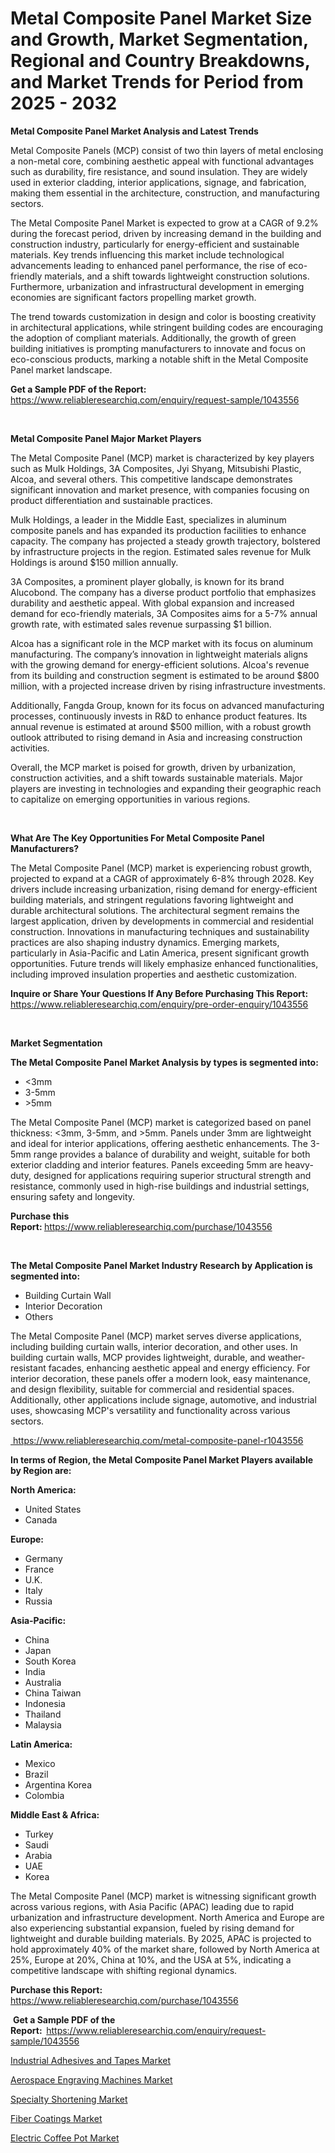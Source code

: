 <p><h1>Metal Composite Panel Market Size and Growth, Market Segmentation, Regional and Country Breakdowns, and Market Trends for Period from 2025 -  2032</h1></p><p><strong>Metal Composite Panel Market Analysis and Latest Trends</strong></p>
<p><p>Metal Composite Panels (MCP) consist of two thin layers of metal enclosing a non-metal core, combining aesthetic appeal with functional advantages such as durability, fire resistance, and sound insulation. They are widely used in exterior cladding, interior applications, signage, and fabrication, making them essential in the architecture, construction, and manufacturing sectors.</p><p>The Metal Composite Panel Market is expected to grow at a CAGR of 9.2% during the forecast period, driven by increasing demand in the building and construction industry, particularly for energy-efficient and sustainable materials. Key trends influencing this market include technological advancements leading to enhanced panel performance, the rise of eco-friendly materials, and a shift towards lightweight construction solutions. Furthermore, urbanization and infrastructural development in emerging economies are significant factors propelling market growth. </p><p>The trend towards customization in design and color is boosting creativity in architectural applications, while stringent building codes are encouraging the adoption of compliant materials. Additionally, the growth of green building initiatives is prompting manufacturers to innovate and focus on eco-conscious products, marking a notable shift in the Metal Composite Panel market landscape.</p></p>
<p><strong>Get a Sample PDF of the Report:&nbsp;</strong> <a href="https://www.reliableresearchiq.com/enquiry/request-sample/1043556?utm_campaign=1876&utm_medium=2&utm_source=Github&utm_content=ia&utm_term=30012025&utm_id=metal-composite-panel">https://www.reliableresearchiq.com/enquiry/request-sample/1043556</a></p>
<p>&nbsp;</p>
<p><strong>Metal Composite Panel Major Market Players</strong></p>
<p><p>The Metal Composite Panel (MCP) market is characterized by key players such as Mulk Holdings, 3A Composites, Jyi Shyang, Mitsubishi Plastic, Alcoa, and several others. This competitive landscape demonstrates significant innovation and market presence, with companies focusing on product differentiation and sustainable practices.</p><p>Mulk Holdings, a leader in the Middle East, specializes in aluminum composite panels and has expanded its production facilities to enhance capacity. The company has projected a steady growth trajectory, bolstered by infrastructure projects in the region. Estimated sales revenue for Mulk Holdings is around $150 million annually.</p><p>3A Composites, a prominent player globally, is known for its brand Alucobond. The company has a diverse product portfolio that emphasizes durability and aesthetic appeal. With global expansion and increased demand for eco-friendly materials, 3A Composites aims for a 5-7% annual growth rate, with estimated sales revenue surpassing $1 billion.</p><p>Alcoa has a significant role in the MCP market with its focus on aluminum manufacturing. The company’s innovation in lightweight materials aligns with the growing demand for energy-efficient solutions. Alcoa's revenue from its building and construction segment is estimated to be around $800 million, with a projected increase driven by rising infrastructure investments.</p><p>Additionally, Fangda Group, known for its focus on advanced manufacturing processes, continuously invests in R&D to enhance product features. Its annual revenue is estimated at around $500 million, with a robust growth outlook attributed to rising demand in Asia and increasing construction activities.</p><p>Overall, the MCP market is poised for growth, driven by urbanization, construction activities, and a shift towards sustainable materials. Major players are investing in technologies and expanding their geographic reach to capitalize on emerging opportunities in various regions.</p></p>
<p>&nbsp;</p>
<p><strong>What Are The Key Opportunities For Metal Composite Panel Manufacturers?</strong></p>
<p><p>The Metal Composite Panel (MCP) market is experiencing robust growth, projected to expand at a CAGR of approximately 6-8% through 2028. Key drivers include increasing urbanization, rising demand for energy-efficient building materials, and stringent regulations favoring lightweight and durable architectural solutions. The architectural segment remains the largest application, driven by developments in commercial and residential construction. Innovations in manufacturing techniques and sustainability practices are also shaping industry dynamics. Emerging markets, particularly in Asia-Pacific and Latin America, present significant growth opportunities. Future trends will likely emphasize enhanced functionalities, including improved insulation properties and aesthetic customization.</p></p>
<p><strong>Inquire or Share Your Questions If Any Before Purchasing This Report:</strong> <a href="https://www.reliableresearchiq.com/enquiry/pre-order-enquiry/1043556?utm_campaign=1876&utm_medium=2&utm_source=Github&utm_content=ia&utm_term=30012025&utm_id=metal-composite-panel">https://www.reliableresearchiq.com/enquiry/pre-order-enquiry/1043556</a></p>
<p>&nbsp;</p>
<p><strong>Market Segmentation</strong></p>
<p><strong>The Metal Composite Panel Market Analysis by types is segmented into:</strong></p>
<p><ul><li><3mm</li><li>3-5mm</li><li>>5mm</li></ul></p>
<p><p>The Metal Composite Panel (MCP) market is categorized based on panel thickness: <3mm, 3-5mm, and >5mm. Panels under 3mm are lightweight and ideal for interior applications, offering aesthetic enhancements. The 3-5mm range provides a balance of durability and weight, suitable for both exterior cladding and interior features. Panels exceeding 5mm are heavy-duty, designed for applications requiring superior structural strength and resistance, commonly used in high-rise buildings and industrial settings, ensuring safety and longevity.</p></p>
<p><strong>Purchase this Report:&nbsp;</strong><a href="https://www.reliableresearchiq.com/purchase/1043556?utm_campaign=1876&utm_medium=2&utm_source=Github&utm_content=ia&utm_term=30012025&utm_id=metal-composite-panel">https://www.reliableresearchiq.com/purchase/1043556</a></p>
<p>&nbsp;</p>
<p><strong>The Metal Composite Panel Market Industry Research by Application is segmented into:</strong></p>
<p><ul><li>Building Curtain Wall</li><li>Interior Decoration</li><li>Others</li></ul></p>
<p><p>The Metal Composite Panel (MCP) market serves diverse applications, including building curtain walls, interior decoration, and other uses. In building curtain walls, MCP provides lightweight, durable, and weather-resistant facades, enhancing aesthetic appeal and energy efficiency. For interior decoration, these panels offer a modern look, easy maintenance, and design flexibility, suitable for commercial and residential spaces. Additionally, other applications include signage, automotive, and industrial uses, showcasing MCP's versatility and functionality across various sectors.</p></p>
<p><a href="https://www.reliableresearchiq.com/metal-composite-panel-r1043556?utm_campaign=1876&utm_medium=2&utm_source=Github&utm_content=ia&utm_term=30012025&utm_id=metal-composite-panel">&nbsp;https://www.reliableresearchiq.com/metal-composite-panel-r1043556</a></p>
<p><strong>In terms of Region, the Metal Composite Panel Market Players available by Region are:</strong></p>
<p>
    <p> <strong> North America: </strong>
        <ul>
            <li>United States</li>
            <li>Canada</li>
        </ul>
        </p> 
    <p> <strong> Europe: </strong>
        <ul>
            <li>Germany</li>
            <li>France</li>
            <li>U.K.</li>
            <li>Italy</li>
            <li>Russia</li>
        </ul>
        </p> 
    <p> <strong> Asia-Pacific: </strong>
        <ul>
            <li>China</li>
            <li>Japan</li>
            <li>South Korea</li>
            <li>India</li>
            <li>Australia</li>
            <li>China Taiwan</li>
            <li>Indonesia</li>
            <li>Thailand</li>
            <li>Malaysia</li>
        </ul>
        </p> 
    <p> <strong> Latin America: </strong>
        <ul>
            <li>Mexico</li>
            <li>Brazil</li>
            <li>Argentina Korea</li>
            <li>Colombia</li>
        </ul>
        </p> 
    <p> <strong> Middle East & Africa: </strong>
        <ul>
            <li>Turkey</li>
            <li>Saudi</li>
            <li>Arabia</li>
            <li>UAE</li>
            <li>Korea</li>
        </ul>
    </p>
    </p>
<p><p>The Metal Composite Panel (MCP) market is witnessing significant growth across various regions, with Asia Pacific (APAC) leading due to rapid urbanization and infrastructure development. North America and Europe are also experiencing substantial expansion, fueled by rising demand for lightweight and durable building materials. By 2025, APAC is projected to hold approximately 40% of the market share, followed by North America at 25%, Europe at 20%, China at 10%, and the USA at 5%, indicating a competitive landscape with shifting regional dynamics.</p></p>
<p><strong>Purchase this Report: </strong><a href="https://www.reliableresearchiq.com/purchase/1043556?utm_campaign=1876&utm_medium=2&utm_source=Github&utm_content=ia&utm_term=30012025&utm_id=metal-composite-panel">https://www.reliableresearchiq.com/purchase/1043556</a></p>
<p>&nbsp;<strong>Get a Sample PDF of the Report:&nbsp;&nbsp;</strong><a href="https://www.reliableresearchiq.com/enquiry/request-sample/1043556?utm_campaign=1876&utm_medium=2&utm_source=Github&utm_content=ia&utm_term=30012025&utm_id=metal-composite-panel">https://www.reliableresearchiq.com/enquiry/request-sample/1043556</a></p>
<p><strong></strong></p>
<p><p><a href="https://github.com/risingtrista99259/Market-Research-Report-List-1/blob/main/industrial-adhesives-and-tapes-market.md?utm_campaign=1876&utm_medium=2&utm_source=Github&utm_content=ia&utm_term=30012025&utm_id=metal-composite-panel">Industrial Adhesives and Tapes Market</a></p><p><a href="https://www.linkedin.com/pulse/aerospace-engraving-machines-market-valuation-forecast-aki7e?utm_campaign=1876&utm_medium=2&utm_source=Github&utm_content=ia&utm_term=30012025&utm_id=metal-composite-panel">Aerospace Engraving Machines Market</a></p><p><a href="https://www.linkedin.com/pulse/specialty-shortening-market-forecast-key-players-analysis-from-vbu2f?utm_campaign=1876&utm_medium=2&utm_source=Github&utm_content=ia&utm_term=30012025&utm_id=metal-composite-panel">Specialty Shortening Market</a></p><p><a href="https://github.com/dmitriyvo6rog/Market-Research-Report-List-1/blob/main/fiber-coatings-market.md?utm_campaign=1876&utm_medium=2&utm_source=Github&utm_content=ia&utm_term=30012025&utm_id=metal-composite-panel">Fiber Coatings Market</a></p><p><a href="https://www.linkedin.com/pulse/exploring-electric-coffee-pot-market-strategic-insights-sovpc?utm_campaign=1876&utm_medium=2&utm_source=Github&utm_content=ia&utm_term=30012025&utm_id=metal-composite-panel">Electric Coffee Pot Market</a></p></p>